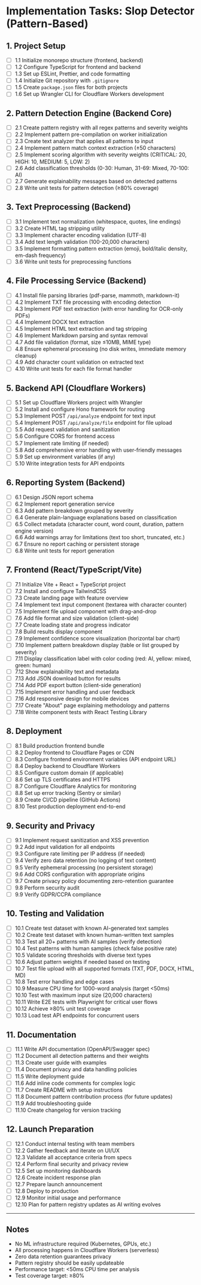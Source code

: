 # Implementation Tasks: Slop Detector (Pattern-Based)

## 1. Project Setup
- [ ] 1.1 Initialize monorepo structure (frontend, backend)
- [ ] 1.2 Configure TypeScript for frontend and backend
- [ ] 1.3 Set up ESLint, Prettier, and code formatting
- [ ] 1.4 Initialize Git repository with `.gitignore`
- [ ] 1.5 Create `package.json` files for both projects
- [ ] 1.6 Set up Wrangler CLI for Cloudflare Workers development

## 2. Pattern Detection Engine (Backend Core)
- [ ] 2.1 Create pattern registry with all regex patterns and severity weights
- [ ] 2.2 Implement pattern pre-compilation on worker initialization
- [ ] 2.3 Create text analyzer that applies all patterns to input
- [ ] 2.4 Implement pattern match context extraction (±50 characters)
- [ ] 2.5 Implement scoring algorithm with severity weights (CRITICAL: 20, HIGH: 10, MEDIUM: 5, LOW: 2)
- [ ] 2.6 Add classification thresholds (0-30: Human, 31-69: Mixed, 70-100: AI)
- [ ] 2.7 Generate explainability messages based on detected patterns
- [ ] 2.8 Write unit tests for pattern detection (≥80% coverage)

## 3. Text Preprocessing (Backend)
- [ ] 3.1 Implement text normalization (whitespace, quotes, line endings)
- [ ] 3.2 Create HTML tag stripping utility
- [ ] 3.3 Implement character encoding validation (UTF-8)
- [ ] 3.4 Add text length validation (100-20,000 characters)
- [ ] 3.5 Implement formatting pattern extraction (emoji, bold/italic density, em-dash frequency)
- [ ] 3.6 Write unit tests for preprocessing functions

## 4. File Processing Service (Backend)
- [ ] 4.1 Install file parsing libraries (pdf-parse, mammoth, markdown-it)
- [ ] 4.2 Implement TXT file processing with encoding detection
- [ ] 4.3 Implement PDF text extraction (with error handling for OCR-only PDFs)
- [ ] 4.4 Implement DOCX text extraction
- [ ] 4.5 Implement HTML text extraction and tag stripping
- [ ] 4.6 Implement Markdown parsing and syntax removal
- [ ] 4.7 Add file validation (format, size ≤10MB, MIME type)
- [ ] 4.8 Ensure ephemeral processing (no disk writes, immediate memory cleanup)
- [ ] 4.9 Add character count validation on extracted text
- [ ] 4.10 Write unit tests for each file format handler

## 5. Backend API (Cloudflare Workers)
- [ ] 5.1 Set up Cloudflare Workers project with Wrangler
- [ ] 5.2 Install and configure Hono framework for routing
- [ ] 5.3 Implement POST `/api/analyze` endpoint for text input
- [ ] 5.4 Implement POST `/api/analyze/file` endpoint for file upload
- [ ] 5.5 Add request validation and sanitization
- [ ] 5.6 Configure CORS for frontend access
- [ ] 5.7 Implement rate limiting (if needed)
- [ ] 5.8 Add comprehensive error handling with user-friendly messages
- [ ] 5.9 Set up environment variables (if any)
- [ ] 5.10 Write integration tests for API endpoints

## 6. Reporting System (Backend)
- [ ] 6.1 Design JSON report schema
- [ ] 6.2 Implement report generation service
- [ ] 6.3 Add pattern breakdown grouped by severity
- [ ] 6.4 Generate plain-language explanations based on classification
- [ ] 6.5 Collect metadata (character count, word count, duration, pattern engine version)
- [ ] 6.6 Add warnings array for limitations (text too short, truncated, etc.)
- [ ] 6.7 Ensure no report caching or persistent storage
- [ ] 6.8 Write unit tests for report generation

## 7. Frontend (React/TypeScript/Vite)
- [ ] 7.1 Initialize Vite + React + TypeScript project
- [ ] 7.2 Install and configure TailwindCSS
- [ ] 7.3 Create landing page with feature overview
- [ ] 7.4 Implement text input component (textarea with character counter)
- [ ] 7.5 Implement file upload component with drag-and-drop
- [ ] 7.6 Add file format and size validation (client-side)
- [ ] 7.7 Create loading state and progress indicator
- [ ] 7.8 Build results display component
- [ ] 7.9 Implement confidence score visualization (horizontal bar chart)
- [ ] 7.10 Implement pattern breakdown display (table or list grouped by severity)
- [ ] 7.11 Display classification label with color coding (red: AI, yellow: mixed, green: human)
- [ ] 7.12 Show explainability text and metadata
- [ ] 7.13 Add JSON download button for results
- [ ] 7.14 Add PDF export button (client-side generation)
- [ ] 7.15 Implement error handling and user feedback
- [ ] 7.16 Add responsive design for mobile devices
- [ ] 7.17 Create "About" page explaining methodology and patterns
- [ ] 7.18 Write component tests with React Testing Library

## 8. Deployment
- [ ] 8.1 Build production frontend bundle
- [ ] 8.2 Deploy frontend to Cloudflare Pages or CDN
- [ ] 8.3 Configure frontend environment variables (API endpoint URL)
- [ ] 8.4 Deploy backend to Cloudflare Workers
- [ ] 8.5 Configure custom domain (if applicable)
- [ ] 8.6 Set up TLS certificates and HTTPS
- [ ] 8.7 Configure Cloudflare Analytics for monitoring
- [ ] 8.8 Set up error tracking (Sentry or similar)
- [ ] 8.9 Create CI/CD pipeline (GitHub Actions)
- [ ] 8.10 Test production deployment end-to-end

## 9. Security and Privacy
- [ ] 9.1 Implement request sanitization and XSS prevention
- [ ] 9.2 Add input validation for all endpoints
- [ ] 9.3 Configure rate limiting per IP address (if needed)
- [ ] 9.4 Verify zero data retention (no logging of text content)
- [ ] 9.5 Verify ephemeral processing (no persistent storage)
- [ ] 9.6 Add CORS configuration with appropriate origins
- [ ] 9.7 Create privacy policy documenting zero-retention guarantee
- [ ] 9.8 Perform security audit
- [ ] 9.9 Verify GDPR/CCPA compliance

## 10. Testing and Validation
- [ ] 10.1 Create test dataset with known AI-generated text samples
- [ ] 10.2 Create test dataset with known human-written text samples
- [ ] 10.3 Test all 20+ patterns with AI samples (verify detection)
- [ ] 10.4 Test patterns with human samples (check false positive rate)
- [ ] 10.5 Validate scoring thresholds with diverse text types
- [ ] 10.6 Adjust pattern weights if needed based on testing
- [ ] 10.7 Test file upload with all supported formats (TXT, PDF, DOCX, HTML, MD)
- [ ] 10.8 Test error handling and edge cases
- [ ] 10.9 Measure CPU time for 1000-word analysis (target <50ms)
- [ ] 10.10 Test with maximum input size (20,000 characters)
- [ ] 10.11 Write E2E tests with Playwright for critical user flows
- [ ] 10.12 Achieve ≥80% unit test coverage
- [ ] 10.13 Load test API endpoints for concurrent users

## 11. Documentation
- [ ] 11.1 Write API documentation (OpenAPI/Swagger spec)
- [ ] 11.2 Document all detection patterns and their weights
- [ ] 11.3 Create user guide with examples
- [ ] 11.4 Document privacy and data handling policies
- [ ] 11.5 Write deployment guide
- [ ] 11.6 Add inline code comments for complex logic
- [ ] 11.7 Create README with setup instructions
- [ ] 11.8 Document pattern contribution process (for future updates)
- [ ] 11.9 Add troubleshooting guide
- [ ] 11.10 Create changelog for version tracking

## 12. Launch Preparation
- [ ] 12.1 Conduct internal testing with team members
- [ ] 12.2 Gather feedback and iterate on UI/UX
- [ ] 12.3 Validate all acceptance criteria from specs
- [ ] 12.4 Perform final security and privacy review
- [ ] 12.5 Set up monitoring dashboards
- [ ] 12.6 Create incident response plan
- [ ] 12.7 Prepare launch announcement
- [ ] 12.8 Deploy to production
- [ ] 12.9 Monitor initial usage and performance
- [ ] 12.10 Plan for pattern registry updates as AI writing evolves

---

## Notes

- No ML infrastructure required (Kubernetes, GPUs, etc.)
- All processing happens in Cloudflare Workers (serverless)
- Zero data retention guarantees privacy
- Pattern registry should be easily updateable
- Performance target: <50ms CPU time per analysis
- Test coverage target: ≥80%
